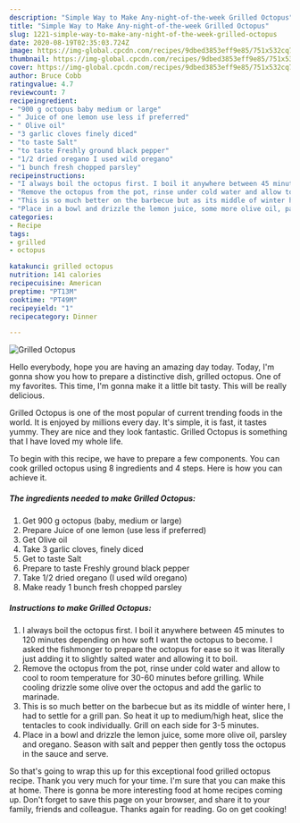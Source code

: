 ```yaml
---
description: "Simple Way to Make Any-night-of-the-week Grilled Octopus"
title: "Simple Way to Make Any-night-of-the-week Grilled Octopus"
slug: 1221-simple-way-to-make-any-night-of-the-week-grilled-octopus
date: 2020-08-19T02:35:03.724Z
image: https://img-global.cpcdn.com/recipes/9dbed3853eff9e85/751x532cq70/grilled-octopus-recipe-main-photo.jpg
thumbnail: https://img-global.cpcdn.com/recipes/9dbed3853eff9e85/751x532cq70/grilled-octopus-recipe-main-photo.jpg
cover: https://img-global.cpcdn.com/recipes/9dbed3853eff9e85/751x532cq70/grilled-octopus-recipe-main-photo.jpg
author: Bruce Cobb
ratingvalue: 4.7
reviewcount: 7
recipeingredient:
- "900 g octopus baby medium or large"
- " Juice of one lemon use less if preferred"
- " Olive oil"
- "3 garlic cloves finely diced"
- "to taste Salt"
- "to taste Freshly ground black pepper"
- "1/2 dried oregano I used wild oregano"
- "1 bunch fresh chopped parsley"
recipeinstructions:
- "I always boil the octopus first. I boil it anywhere between 45 minutes to 120 minutes depending on how soft I want the octopus to become. I asked the fishmonger to prepare the octopus for ease so it was literally just adding it to slightly salted water and allowing it to boil."
- "Remove the octopus from the pot, rinse under cold water and allow to cool to room temperature for 30-60 minutes before grilling. While cooling drizzle some olive over the octopus and add the garlic to marinade."
- "This is so much better on the barbecue but as its middle of winter here, I had to settle for a grill pan. So heat it up to medium/high heat, slice the tentacles to cook individually. Grill on each side for 3-5 minutes."
- "Place in a bowl and drizzle the lemon juice, some more olive oil, parsley and oregano. Season with salt and pepper then gently toss the octopus in the sauce and serve."
categories:
- Recipe
tags:
- grilled
- octopus

katakunci: grilled octopus 
nutrition: 141 calories
recipecuisine: American
preptime: "PT13M"
cooktime: "PT49M"
recipeyield: "1"
recipecategory: Dinner

---
```



![Grilled Octopus](https://img-global.cpcdn.com/recipes/9dbed3853eff9e85/751x532cq70/grilled-octopus-recipe-main-photo.jpg)

Hello everybody, hope you are having an amazing day today. Today, I'm gonna show you how to prepare a distinctive dish, grilled octopus. One of my favorites. This time, I'm gonna make it a little bit tasty. This will be really delicious.

Grilled Octopus is one of the most popular of current trending foods in the world. It is enjoyed by millions every day. It's simple, it is fast, it tastes yummy. They are nice and they look fantastic. Grilled Octopus is something that I have loved my whole life.




To begin with this recipe, we have to prepare a few components. You can cook grilled octopus using 8 ingredients and 4 steps. Here is how you can achieve it.

<!--inarticleads1-->

##### The ingredients needed to make Grilled Octopus:

1. Get 900 g octopus (baby, medium or large)
1. Prepare  Juice of one lemon (use less if preferred)
1. Get  Olive oil
1. Take 3 garlic cloves, finely diced
1. Get to taste Salt
1. Prepare to taste Freshly ground black pepper
1. Take 1/2 dried oregano (I used wild oregano)
1. Make ready 1 bunch fresh chopped parsley




<!--inarticleads2-->

##### Instructions to make Grilled Octopus:

1. I always boil the octopus first. I boil it anywhere between 45 minutes to 120 minutes depending on how soft I want the octopus to become. I asked the fishmonger to prepare the octopus for ease so it was literally just adding it to slightly salted water and allowing it to boil.
1. Remove the octopus from the pot, rinse under cold water and allow to cool to room temperature for 30-60 minutes before grilling. While cooling drizzle some olive over the octopus and add the garlic to marinade.
1. This is so much better on the barbecue but as its middle of winter here, I had to settle for a grill pan. So heat it up to medium/high heat, slice the tentacles to cook individually. Grill on each side for 3-5 minutes.
1. Place in a bowl and drizzle the lemon juice, some more olive oil, parsley and oregano. Season with salt and pepper then gently toss the octopus in the sauce and serve.




So that's going to wrap this up for this exceptional food grilled octopus recipe. Thank you very much for your time. I'm sure that you can make this at home. There is gonna be more interesting food at home recipes coming up. Don't forget to save this page on your browser, and share it to your family, friends and colleague. Thanks again for reading. Go on get cooking!
